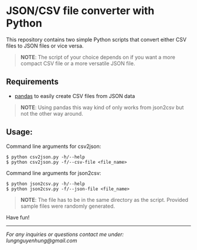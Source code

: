 ﻿# JSON/CSV file converter with Python

This repository contains two simple Python scripts that convert either CSV files to JSON files or vice versa. 

> **NOTE**: The script of your choice depends on if you want a more compact CSV file or a more versatile JSON file.

## Requirements

- [pandas](https://pypi.org/project/pandas/) to easily create CSV files from JSON data

> **NOTE**: Using pandas this way kind of only works from json2csv but not the other way around.

## Usage:

Command line arguments for csv2json:
```
$ python csv2json.py -h/--help
$ python csv2json.py -f/--csv-file <file_name> 
```
Command line arguments for json2csv:
```
$ python json2csv.py -h/--help
$ python json2csv.py -f/--json-file <file_name>
```

> **NOTE**: The file has to be in the same directory as the script. Provided sample files were randomly generated.

Have fun!
___

_For any inquiries or questions contact me under: lungnguyenhung@gmail.com_

